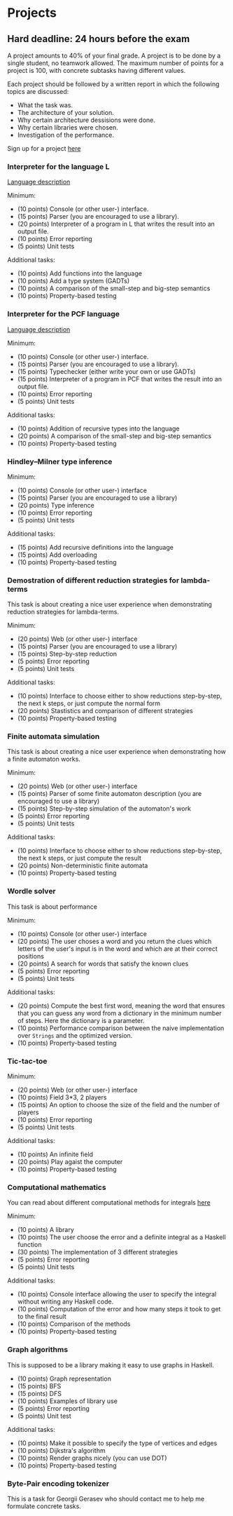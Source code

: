 # Projects

## Hard deadline: 24 hours before the exam

A project amounts to 40% of your final grade.
A project is to be done by a single student, no teamwork allowed. 
The maximum number of points for a project is 100, with concrete subtasks having different values. 

Each project should be followed by a written report in which the following topics are discussed: 

* What the task was.
* The architecture of your solution. 
* Why certain architecture dessisions were done.
* Why certain libraries were chosen. 
* Investigation of the performance.

Sign up for a project [here](https://docs.google.com/spreadsheets/d/1BL1v-81dswbfy0YID5IKiXuDbYcdHAvvFoz0IbbWxAo/edit?usp=sharing)

### Interpreter for the language L

[Language description](https://drive.google.com/file/d/1evYQJFJAechTD-nL59YQmp1VWmokjsbU/view?usp=sharing)

Minimum:

* (10 points) Console (or other user-) interface.
* (15 points) Parser (you are encouraged to use a library).
* (20 points) Interpreter of a program in L that writes the result into an output file. 
* (10 points) Error reporting
* (5 points) Unit tests

Additional tasks:

* (10 points) Add functions into the language
* (10 points) Add a type system (GADTs)
* (10 points) A comparison of the small-step and big-step semantics
* (10 points) Property-based testing

### Interpreter for the PCF language 

[Language description](http://www.cse.chalmers.se/edu/year/2018/course/DAT350/PCF.pdf)

Minimum:

* (10 points) Console (or other user-) interface.
* (15 points) Parser (you are encouraged to use a library).
* (15 points) Typechecker (either write your own or use GADTs)
* (15 points) Interpreter of a program in PCF that writes the result into an output file. 
* (10 points) Error reporting
* (5 points) Unit tests

Additional tasks:

* (10 points) Addition of recursive types into the language
* (20 points) A comparison of the small-step and big-step semantics
* (10 points) Property-based testing

### Hindley–Milner type inference

Minimum:

* (10 points) Console (or other user-) interface
* (15 points) Parser (you are encouraged to use a library)
* (20 points) Type inference
* (10 points) Error reporting
* (5 points) Unit tests

Additional tasks:

* (15 points) Add recursive definitions into the language
* (15 points) Add overloading
* (10 points) Property-based testing

### Demostration of different reduction strategies for lambda-terms

This task is about creating a nice user experience when demonstrating reduction strategies for lambda-terms. 

Minimum:

* (20 points) Web (or other user-) interface
* (15 points) Parser (you are encouraged to use a library)
* (15 points) Step-by-step reduction
* (5 points) Error reporting
* (5 points) Unit tests

Additional tasks:

* (10 points) Interface to choose either to show reductions step-by-step, the next k steps, or just compute the normal form
* (20 points) Stastistics and comparison of different strategies
* (10 points) Property-based testing

### Finite automata simulation

This task is about creating a nice user experience when demonstrating how a finite automaton works. 

Minimum:

* (20 points) Web (or other user-) interface
* (15 points) Parser of some finite automaton description (you are encouraged to use a library)
* (15 points) Step-by-step simulation of the automaton's work
* (5 points) Error reporting
* (5 points) Unit tests

Additional tasks:

* (10 points) Interface to choose either to show reductions step-by-step, the next k steps, or just compute the result
* (20 points) Non-deterministic finite automata
* (10 points) Property-based testing

### Wordle solver

This task is about performance 

Minimum:

* (10 points) Console (or other user-) interface
* (20 points) The user choses a word and you return the clues which letters of the user's input is in the word and which are at their correct positions
* (20 points) A search for words that satisfy the known clues
* (5 points) Error reporting
* (5 points) Unit tests

Additional tasks:

* (20 points) Compute the best first word, meaning the word that ensures that you can guess any word from a dictionary in the minimum number of steps. Here the dictionary is a parameter.
* (10 points) Performance comparison between the naive implementation over `Strings` and the optimized version. 
* (10 points) Property-based testing

### Tic-tac-toe

Minimum:

* (20 points) Web (or other user-) interface
* (10 points) Field 3*3, 2 players
* (15 points) An option to choose the size of the field and the number of players
* (10 points) Error reporting
* (5 points) Unit tests
  
Additional tasks:

* (10 points) An infinite field
* (20 points) Play agaist the computer
* (10 points) Property-based testing


### Computational mathematics

You can read about different computational methods for integrals [here](https://habr.com/ru/post/420867/)

Minimum:

* (10 points) A library
* (10 points) The user choose the error and a definite integral as a Haskell function
* (30 points) The implementation of 3 different strategies
* (5 points) Error reporting
* (5 points) Unit tests

Additional tasks:

* (10 points) Console interface allowing the user to specify the integral without writing any Haskell code. 
* (10 points) Computation of the error and how many steps it took to get to the final result
* (10 points) Comparison of the methods
* (10 points) Property-based testing

### Graph algorithms

This is supposed to be a library making it easy to use graphs in Haskell. 

* (10 points) Graph representation
* (15 points) BFS
* (15 points) DFS
* (10 points) Examples of library use
* (5 points) Error reporting
* (5 points) Unit test

Additional tasks: 

* (10 points) Make it possible to specify the type of vertices and edges
* (10 points) Dijkstra's algorithm
* (10 points) Render graphs nicely (you can use DOT)
* (10 points) Property-based testing

### Byte-Pair encoding tokenizer

This is a task for Georgii Gerasev who should contact me to help me formulate concrete tasks. 
